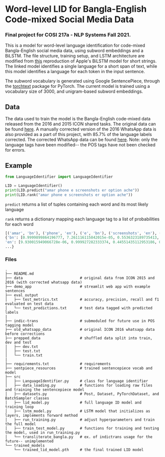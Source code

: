 # Word-level LID for Bangla-English Code-mixed Social Media Data
### Final project for COSI 217a - NLP Systems Fall 2021.

This is a model for word-level language identification for code-mixed Bangla-English social media data, using subword embeddings and a BiLSTM. The file structure, training setup, and LSTM architecture are modified from [this](https://github.com/AU-DIS/LSTM_langid) reproduction of Apple's BiLSTM model for short strings. The linked model identifies a single language for a short span of text, while this model identifies a language for each token in the input sentence.

The subword vocabulary is generated using Google SentencePiece, through the [torchtext](https://pytorch.org/text/stable/data_functional.html) package for PyTorch. The current model is trained using a vocabulary size of 3000, and unigram-based subword embeddings.  

## Data
The data used to train the model is the Bangla-English code-mixed data released from the 2016 and 2015 ICON shared tasks. The original data can be found [here](http://www.amitavadas.com/Code-Mixing.html). A manually corrected version of the 2016 WhatsApp data is also provided as a part of this project, with 85.7% of the language labels corrected. The corrected WhatsApp data can be found [here](https://github.com/aparnadutta/nlp-systems-final/blob/main/data/WA_BN_EN_CR_CORRECTED.txt). Note: only the language tags have been modified-- the POS tags have not been checked for errors.


## Example
```python
from LanguageIdentifier import LanguageIdentifier

LID = LanguageIdentifier()
print(LID.predict("amar phone e screenshots er option ache"))
print(LID.rank("amar phone e screenshots er option ache")) 

```
`predict` returns a list of tuples containing each word and its most likely language

`rank` returns a dictionary mapping each language tag to a list of probabilities for each word

```python
[('amar', 'bn'), ('phone', 'en'), ('e', 'bn'), ('screenshots', 'en'), ('er', 'bn'), ('option', 'en'), ('ache', 'bn')]
{'bn': [0.9999899864196777, 7.261116115842015e-05, 0.5536323189735413, 0.0007055602036416531, 0.9999716281890869, 0.4643056392669678, 0.9997987151145935],
'en': [9.930015949066728e-06, 0.999927282333374, 0.44551435112953186, 0.9990161657333374, 9.783412679098547e-06, 0.5293608903884888, 8.509134931955487e-05],
...}

```


###  Files
```
.
├── README.md                     
├── data                          # original data from ICON 2015 and 2016 (with corrected whatsapp data)
├── demo_app                      # streamlit web app with example sentences
├── eval_output                   
│   ├── test_metrics.txt          # accuracy, precision, recall and f1 evaluated on test data
│   └── test_predictions.txt      # test data tagged with predicted labels
|
├── indic-trans                   # submoduled for future use in POS tagging model
├── old_whatsapp_data             # original ICON 2016 whatsapp data before corrections
├── prepped_data                  # shuffled data split into train, dev and test
│   ├── dev.txt
│   ├── test.txt
│   └── train.txt
|
├── requirements.txt              # requirements
├── sentpiece_resources           # trained sentencepiece vocab and model
├── src
│   ├── LanguageIdentifier.py     # class for language identifier
│   ├── data_loading.py           # functions for loading raw files and training the sentencepiece model
│   ├── datasets.py               # Post, Dataset, PyTorchDataset, and BatchSampler classes
│   ├── lid_model.py              # full language ID model and training loop
│   ├── lstm_model.py             # LSTM model that initializes as layers, implements forward method
│   ├── run_training.py           # adjust hyperparameters and train the full model
│   ├── train_test_model.py       # functions for training and testing the model, used in run_training.py
│   └── transliterate_bangla.py   # ex. of indictrans usage for the future-- unimplemented
└── trained_models
    └── trained_lid_model.pth     # the final trained LID model 
```


